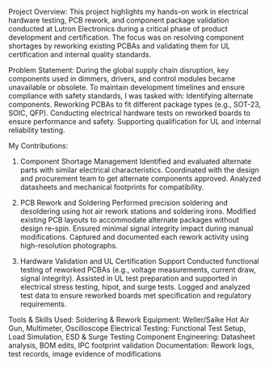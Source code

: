 Project Overview:
This project highlights my hands-on work in electrical hardware testing, PCB rework, and component package validation conducted at Lutron Electronics during a critical phase of product development and certification. The focus was on resolving component shortages by reworking existing PCBAs and validating them for UL certification and internal quality standards.

Problem Statement:
During the global supply chain disruption, key components used in dimmers, drivers, and control modules became unavailable or obsolete. To maintain development timelines and ensure compliance with safety standards, I was tasked with:
Identifying alternate components.
Reworking PCBAs to fit different package types (e.g., SOT-23, SOIC, QFP).
Conducting electrical hardware tests on reworked boards to ensure performance and safety.
Supporting qualification for UL and internal reliability testing.

My Contributions:
1. Component Shortage Management
Identified and evaluated alternate parts with similar electrical characteristics.
Coordinated with the design and procurement team to get alternate components approved.
Analyzed datasheets and mechanical footprints for compatibility.

2. PCB Rework and Soldering
Performed precision soldering and desoldering using hot air rework stations and soldering irons.
Modified existing PCB layouts to accommodate alternate packages without design re-spin.
Ensured minimal signal integrity impact during manual modifications.
Captured and documented each rework activity using high-resolution photographs.

3. Hardware Validation and UL Certification Support
Conducted functional testing of reworked PCBAs (e.g., voltage measurements, current draw, signal integrity).
Assisted in UL test preparation and supported in electrical stress testing, hipot, and surge tests.
Logged and analyzed test data to ensure reworked boards met specification and regulatory requirements.

Tools & Skills Used:
Soldering & Rework Equipment: Weller/Saike Hot Air Gun, Multimeter, Oscilloscope
Electrical Testing: Functional Test Setup, Load Simulation, ESD & Surge Testing
Component Engineering: Datasheet analysis, BOM edits, IPC footprint validation
Documentation: Rework logs, test records, image evidence of modifications
